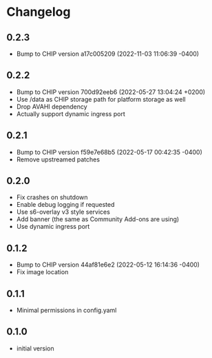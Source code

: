 # Changelog

## 0.2.3
- Bump to CHIP version a17c005209 (2022-11-03 11:06:39 -0400)

## 0.2.2
- Bump to CHIP version 700d92eeb6 (2022-05-27 13:04:24 +0200)
- Use /data as CHIP storage path for platform storage as well
- Drop AVAHI dependency
- Actually support dynamic ingress port

## 0.2.1
- Bump to CHIP version f59e7e68b5 (2022-05-17 00:42:35 -0400)
- Remove upstreamed patches

## 0.2.0
- Fix crashes on shutdown
- Enable debug logging if requested
- Use s6-overlay v3 style services
- Add banner (the same as Community Add-ons are using)
- Use dynamic ingress port

## 0.1.2
- Bump to CHIP version 44af81e6e2 (2022-05-12 16:14:36 -0400)
- Fix image location

## 0.1.1
- Minimal permissions in config.yaml

## 0.1.0

- initial version
